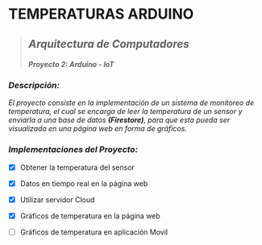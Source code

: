 # TEMPERATURAS ARDUINO 

> ## ***Arquitectura de Computadores***
> #### ***Proyecto 2:*** *Arduino - IoT* 

### ***Descripción:*** 
 *El proyecto consiste en la implementación de un sistema de monitoreo de temperatura, el cual se encarga de leer la temperatura de un sensor y enviarla a una base de datos **(Firestore)**, para que esta pueda ser visualizada en una página web en forma de gráficos.*

### ***Implementaciones del Proyecto:***
- [x] Obtener la temperatura del sensor
- [x] Datos en tiempo real en la página web
- [x] Utilizar servidor Cloud 
- [x] Gráficos de temperatura en la página web
- [ ] Gráficos de temperatura en aplicación Movil


